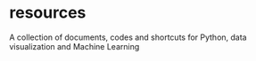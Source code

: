 # resources
A collection of documents, codes and shortcuts for Python, data visualization and Machine Learning
